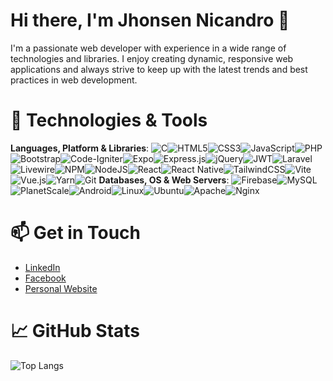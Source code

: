 # Hi there, I'm Jhonsen Nicandro 👋

I'm a passionate web developer with experience in a wide range of technologies and libraries. I enjoy creating dynamic, responsive web applications and always strive to keep up with the latest trends and best practices in web development.

# 🚀 Technologies & Tools

**Languages, Platform & Libraries**: ![C](https://img.shields.io/badge/c-%2300599C.svg?style=for-the-badge&logo=c&logoColor=white)![HTML5](https://img.shields.io/badge/html5-%23E34F26.svg?style=for-the-badge&logo=html5&logoColor=white)![CSS3](https://img.shields.io/badge/css3-%231572B6.svg?style=for-the-badge&logo=css3&logoColor=white)![JavaScript](https://img.shields.io/badge/javascript-%23323330.svg?style=for-the-badge&logo=javascript&logoColor=%23F7DF1E)![PHP](https://img.shields.io/badge/php-%23777BB4.svg?style=for-the-badge&logo=php&logoColor=white)![Bootstrap](https://img.shields.io/badge/bootstrap-%238511FA.svg?style=for-the-badge&logo=bootstrap&logoColor=white)![Code-Igniter](https://img.shields.io/badge/CodeIgniter-%23EF4223.svg?style=for-the-badge&logo=codeIgniter&logoColor=white)![Expo](https://img.shields.io/badge/expo-1C1E24?style=for-the-badge&logo=expo&logoColor=#D04A37)![Express.js](https://img.shields.io/badge/express.js-%23404d59.svg?style=for-the-badge&logo=express&logoColor=%2361DAFB)![jQuery](https://img.shields.io/badge/jquery-%230769AD.svg?style=for-the-badge&logo=jquery&logoColor=white)![JWT](https://img.shields.io/badge/JWT-black?style=for-the-badge&logo=JSON%20web%20tokens)![Laravel](https://img.shields.io/badge/laravel-%23FF2D20.svg?style=for-the-badge&logo=laravel&logoColor=white)![Livewire](https://img.shields.io/badge/livewire-%234e56a6.svg?style=for-the-badge&logo=livewire&logoColor=white)![NPM](https://img.shields.io/badge/NPM-%23CB3837.svg?style=for-the-badge&logo=npm&logoColor=white)![NodeJS](https://img.shields.io/badge/node.js-6DA55F?style=for-the-badge&logo=node.js&logoColor=white)![React](https://img.shields.io/badge/react-%2320232a.svg?style=for-the-badge&logo=react&logoColor=%2361DAFB)![React Native](https://img.shields.io/badge/react_native-%2320232a.svg?style=for-the-badge&logo=react&logoColor=%2361DAFB)![TailwindCSS](https://img.shields.io/badge/tailwindcss-%2338B2AC.svg?style=for-the-badge&logo=tailwind-css&logoColor=white)![Vite](https://img.shields.io/badge/vite-%23646CFF.svg?style=for-the-badge&logo=vite&logoColor=white)![Vue.js](https://img.shields.io/badge/vuejs-%2335495e.svg?style=for-the-badge&logo=vuedotjs&logoColor=%234FC08D)![Yarn](https://img.shields.io/badge/yarn-%232C8EBB.svg?style=for-the-badge&logo=yarn&logoColor=white)![Git](https://img.shields.io/badge/git-%23F05033.svg?style=for-the-badge&logo=git&logoColor=white)
**Databases, OS & Web Servers**: ![Firebase](https://img.shields.io/badge/firebase-a08021?style=for-the-badge&logo=firebase&logoColor=ffcd34)![MySQL](https://img.shields.io/badge/mysql-4479A1.svg?style=for-the-badge&logo=mysql&logoColor=white)![PlanetScale](https://img.shields.io/badge/planetscale-%23000000.svg?style=for-the-badge&logo=planetscale&logoColor=white)![Android](https://img.shields.io/badge/Android-3DDC84?style=for-the-badge&logo=android&logoColor=white)![Linux](https://img.shields.io/badge/Linux-FCC624?style=for-the-badge&logo=linux&logoColor=black)![Ubuntu](https://img.shields.io/badge/Ubuntu-E95420?style=for-the-badge&logo=ubuntu&logoColor=white)![Apache](https://img.shields.io/badge/apache-%23D42029.svg?style=for-the-badge&logo=apache&logoColor=white)![Nginx](https://img.shields.io/badge/nginx-%23009639.svg?style=for-the-badge&logo=nginx&logoColor=white)

# 📫 Get in Touch

- [LinkedIn](https://www.linkedin.com/in/jhonsen-matthew-nicandro-29b597265) 
- [Facebook](https://www.facebook.com/Nicstreme)
- [Personal Website](https://209nics.tech/)

# 📈 GitHub Stats

<!-- ![Jhonsen's GitHub stats](https://github-readme-stats.vercel.app/api?username=Nics2Extreme&show_icons=true&theme=radical) -->
![Top Langs](https://github-readme-stats.vercel.app/api/top-langs/?username=Nics2Extreme&layout=compact&theme=radical)

<!-- ## 🏅 Badges

![Visitor Badge](https://visitor-badge.glitch.me/badge?page_id=Nics2Extreme.visitor-badge) -->

<!-- ## 🌟 Featured Repositories

- [Repo 1](#)
- [Repo 2](#)
- [Repo 3](#) -->
